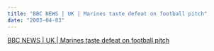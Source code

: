 ```yaml
---
title: "BBC NEWS | UK | Marines taste defeat on football pitch"
date: "2003-04-03"
---
```


[BBC NEWS | UK | Marines taste defeat on football pitch](https://news.bbc.co.uk/2/hi/uk_news/2915451.stm)
